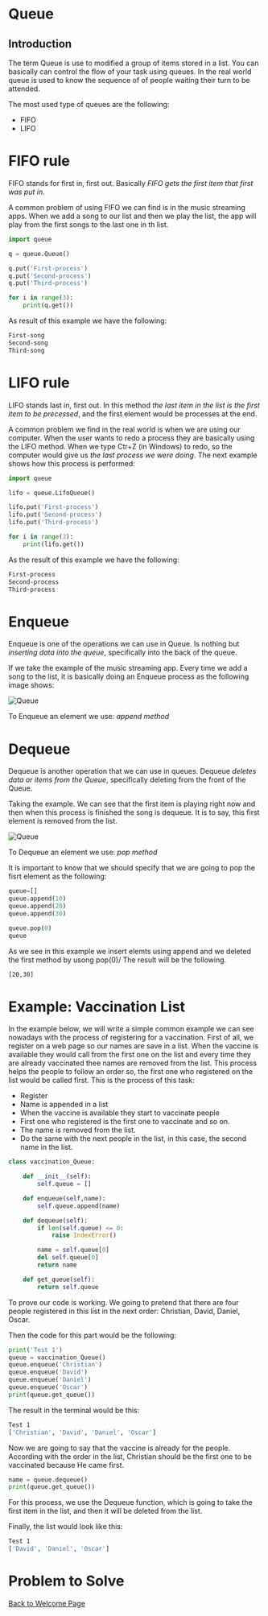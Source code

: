 # Queue
## Introduction
The term Queue is use to modified a group of items stored in a list. You can basically can control the flow of your task using queues. In the real world queue is used to know the sequence of of people waiting their turn to be attended.

The most used type of queues are the following:
- FIFO
- LIFO
  
# FIFO rule
FIFO stands for first in, first out. Basically *FIFO gets the first item that first was put in*.

A common problem of using FIFO we can find is in the music streaming apps. When we add a song to our list and then we play the list, the app will play from the first songs to the last one in th list.                              

```python
import queue

q = queue.Queue()

q.put('First-process')
q.put('Second-process')
q.put('Third-process')

for i in range(3):
    print(q.get())
```

As result of this example we have the following:

```bash
First-song
Second-song
Third-song
```

# LIFO rule
LIFO stands last in, first out. In this method *the last item in the list is the first item to be precessed*, and the first element would be processes at the end.       

A common problem we find in the real world is when we are using our computer. When the user wants to redo a process they are basically using the LIFO method. When we type Ctr+Z (in Windows) to redo, so the computer would give us *the last process we were doing*. The next example shows how this process is performed:

```python
import queue  

lifo = queue.LifoQueue()

lifo.put('First-process')
lifo.put('Second-process')
lifo.put('Third-process')

for i in range(3):
    print(lifo.get())
```
As the result of this example we have the following:
```bash
First-process
Second-process
Third-process
```
# Enqueue
Enqueue is one of the operations we can use in Queue. Is nothing but *inserting data into the queue*, specifically into the back of the queue.

If we take the example of the music streaming app. Every time we add a song to the list, it is basically doing an Enqueue process as the following image shows:


![Queue](queue-enqueue.png)

To Enqueue an element we use: *append method*

# Dequeue
Dequeue is another operation that we can use in queues. Dequeue *deletes data or items from the Queue*, specifically deleting from the front of the Queue.

Taking the example. We can see that the first item is playing right now and then when this process is finished the song is dequeue. It is to say, this first element is removed from the list. 

![Queue](queue-dequeue.png)

To Dequeue an element we use: *pop method*

It is important to know that we should specify that we are going to pop the fisrt element as the following:

```python
queue=[]
queue.append(10)
queue.append(20)
queue.append(30)

queue.pop(0)
queue
```
As we see in this example we insert elemts using append and we deleted the first method by usong pop(0)/ The result will be the following.

```bash
[20,30]
```

# Example: Vaccination List

In the example below, we will write a simple common example we can see nowadays with the process of registering for a vaccination. First of all, we register on a web page so our names are save in a list. When the vaccine is available they would call from the first one on the list and every time they are already vaccinated thee names are removed from the list. This process helps the people to follow an order so, the first one who registered on the list would be called first. This is the process of this task:

- Register
- Name is appended in a list 
- When the vaccine is available they start to vaccinate people
- First one who registered is the first one to vaccinate and so on.
- The name is removed from the list.
- Do the same with the next people in the list, in this case, the second name in the list.

```python
class vaccination_Queue:

    def __init__(self):
        self.queue = []

    def enqueue(self,name):
        self.queue.append(name)

    def dequeue(self):
        if len(self.queue) <= 0:
            raise IndexError()

        name = self.queue[0]
        del self.queue[0]
        return name

    def get_queue(self):
        return self.queue
```
To prove our code is working. We going to pretend that there are four people registered in this list in the next order: Christian, David, Daniel, Oscar.

Then the code for this part would be the following:

```python
print('Test 1')
queue = vaccination_Queue()
queue.enqueue('Christian')
queue.enqueue('David')
queue.enqueue('Daniel')
queue.enqueue('Oscar')
print(queue.get_queue())
```
The result in the terminal would be this:

```bash
Test 1
['Christian', 'David', 'Daniel', 'Oscar']
```
Now we are going to say that the vaccine is already for the people. According with the order in the list, Christian should be the first one to be vaccinated because He came first.

```python
name = queue.dequeue()
print(queue.get_queue())
```
For this process, we use the Dequeue function, which is going to take the first item in the list, and then it will be deleted from the list. 

Finally, the list would look like this:

```bash
Test 1
['David', 'Daniel', 'Oscar']
```



# Problem to Solve

[Back to Welcome Page](data_structure_tutorial.md)
